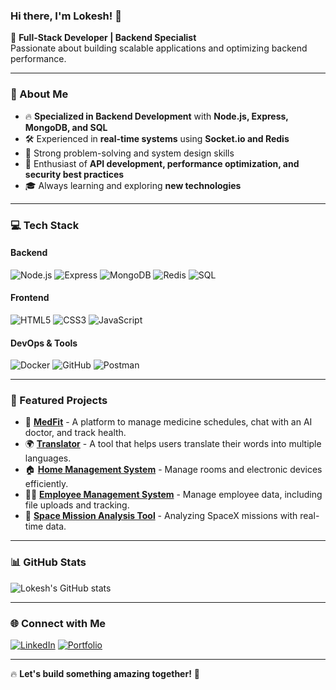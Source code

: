 ### Hi there, I'm Lokesh! 👋

🚀 **Full-Stack Developer | Backend Specialist**  
Passionate about building scalable applications and optimizing backend performance.

---

### 🚀 About Me
- 🔥 **Specialized in Backend Development** with **Node.js, Express, MongoDB, and SQL**
- 🛠️ Experienced in **real-time systems** using **Socket.io and Redis**
- 🎯 Strong problem-solving and system design skills
- 📡 Enthusiast of **API development, performance optimization, and security best practices**
- 🎓 Always learning and exploring **new technologies**

---

### 💻 Tech Stack
#### **Backend**
![Node.js](https://img.shields.io/badge/Node.js-339933?style=for-the-badge&logo=nodedotjs&logoColor=white)
![Express](https://img.shields.io/badge/Express.js-000000?style=for-the-badge&logo=express&logoColor=white)
![MongoDB](https://img.shields.io/badge/MongoDB-47A248?style=for-the-badge&logo=mongodb&logoColor=white)
![Redis](https://img.shields.io/badge/Redis-DC382D?style=for-the-badge&logo=redis&logoColor=white)
![SQL](https://img.shields.io/badge/SQL-4479A1?style=for-the-badge&logo=amazon-rds&logoColor=white)

#### **Frontend**
![HTML5](https://img.shields.io/badge/HTML5-E34F26?style=for-the-badge&logo=html5&logoColor=white)
![CSS3](https://img.shields.io/badge/CSS3-1572B6?style=for-the-badge&logo=css3&logoColor=white)
![JavaScript](https://img.shields.io/badge/JavaScript-F7DF1E?style=for-the-badge&logo=javascript&logoColor=black)

#### **DevOps & Tools**
![Docker](https://img.shields.io/badge/Docker-2496ED?style=for-the-badge&logo=docker&logoColor=white)
![GitHub](https://img.shields.io/badge/GitHub-181717?style=for-the-badge&logo=github&logoColor=white)
![Postman](https://img.shields.io/badge/Postman-FF6C37?style=for-the-badge&logo=postman&logoColor=white)

---

### 📌 Featured Projects
- 🏥 **[MedFit](https://euphonious-cendol-a8f9f3.netlify.app/)** - A platform to manage medicine schedules, chat with an AI doctor, and track health.
- 🌍 **[Translator](https://musical-crumble-8c6c59.netlify.app/)** - A tool that helps users translate their words into multiple languages.
- 🏠 **[Home Management System](https://vsmarthomes.netlify.app/)** - Manage rooms and electronic devices efficiently.
- 👨‍💼 **[Employee Management System](#https://keen-rabanadas-1d9b33.netlify.app/)** - Manage employee data, including file uploads and tracking.
- 🚀 **[Space Mission Analysis Tool](#)** - Analyzing SpaceX missions with real-time data.

---

### 📊 GitHub Stats
![Lokesh's GitHub stats](https://github-readme-stats.vercel.app/api?username=dev-Lokesh-dev&show_icons=true&theme=radical)

---

### 🌐 Connect with Me
[![LinkedIn](https://img.shields.io/badge/LinkedIn-0A66C2?style=for-the-badge&logo=linkedin&logoColor=white)](https://www.linkedin.com/in/lokesh-sharma-2a80b52b7/)
[![Portfolio](https://img.shields.io/badge/Portfolio-000000?style=for-the-badge&logo=google-chrome&logoColor=white)](dev-Lokesh-dev.github.io)

---

🔥 **Let's build something amazing together!** 🚀
